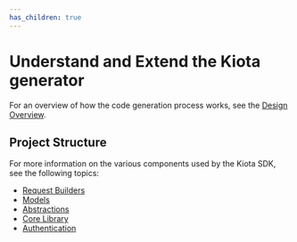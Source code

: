 ```yaml
---
has_children: true
---
```


# Understand and Extend the Kiota generator

For an overview of how the code generation process works, see the [Design Overview](designoverview).

## Project Structure

For more information on the various components used by the Kiota SDK, see the following topics:

- [Request Builders](requestbuilders)
- [Models](models)
- [Abstractions](kiotaabstractions)
- [Core Library](corelibrary)
- [Authentication](authentication)
